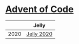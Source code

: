 # [Advent of Code]

|      |    Jelly     |
| ---- | ------------ |
| 2020 | [Jelly 2020] |

[Advent of Code]: https://adventofcode.com
[Jelly 2020]: 2020/jelly.md
